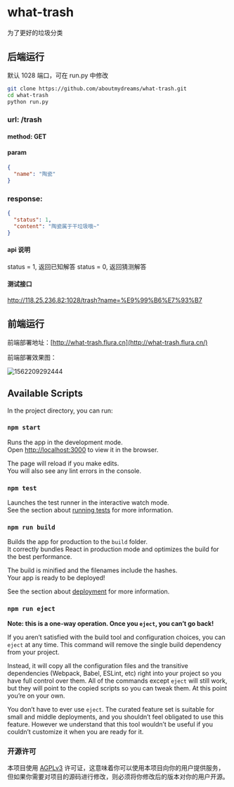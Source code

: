 # what-trash

为了更好的垃圾分类

## 后端运行

默认 1028 端口，可在 run.py 中修改

```bash
git clone https://github.com/aboutmydreams/what-trash.git
cd what-trash
python run.py
```

### url: /trash

#### method: GET

#### param

```json
{
  "name": "陶瓷"
}
```

### response:

```json
{
  "status": 1,
  "content": "陶瓷属于干垃圾哦~"
}
```

#### api 说明

status = 1, 返回已知解答
status = 0, 返回猜测解答

#### 测试接口

http://118.25.236.82:1028/trash?name=%E9%99%B6%E7%93%B7



## 前端运行

前端部署地址：[http://what-trash.flura.cn](http://what-trash.flura.cn/)



前端部署效果图：

![1562209292444](http://img.flura.cn/what-trash.png)

## Available Scripts

In the project directory, you can run:

### `npm start`

Runs the app in the development mode.<br>
Open [http://localhost:3000](http://localhost:3000) to view it in the browser.

The page will reload if you make edits.<br>
You will also see any lint errors in the console.

### `npm test`

Launches the test runner in the interactive watch mode.<br>
See the section about [running tests](https://facebook.github.io/create-react-app/docs/running-tests) for more information.

### `npm run build`

Builds the app for production to the `build` folder.<br>
It correctly bundles React in production mode and optimizes the build for the best performance.

The build is minified and the filenames include the hashes.<br>
Your app is ready to be deployed!

See the section about [deployment](https://facebook.github.io/create-react-app/docs/deployment) for more information.

### `npm run eject`

**Note: this is a one-way operation. Once you `eject`, you can’t go back!**

If you aren’t satisfied with the build tool and configuration choices, you can `eject` at any time. This command will remove the single build dependency from your project.

Instead, it will copy all the configuration files and the transitive dependencies (Webpack, Babel, ESLint, etc) right into your project so you have full control over them. All of the commands except `eject` will still work, but they will point to the copied scripts so you can tweak them. At this point you’re on your own.

You don’t have to ever use `eject`. The curated feature set is suitable for small and middle deployments, and you shouldn’t feel obligated to use this feature. However we understand that this tool wouldn’t be useful if you couldn’t customize it when you are ready for it.



### 开源许可

本项目使用 [AGPLv3](https://github.com/aboutmydreams/what-trash/blob/master/LICENSE) 许可证，这意味着你可以使用本项目向你的用户提供服务，但如果你需要对项目的源码进行修改，则必须将你修改后的版本对你的用户开源。
